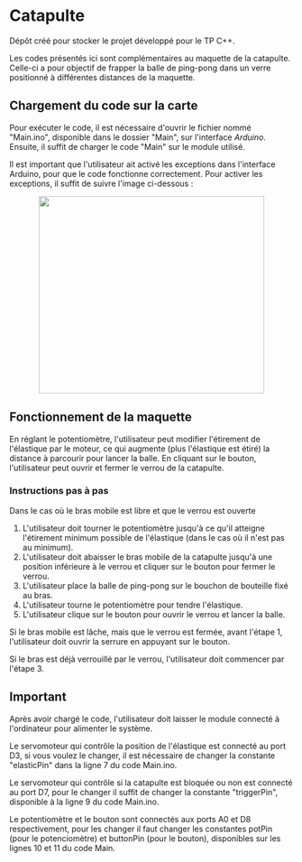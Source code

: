 # Catapulte
Dépôt créé pour stocker le projet développé pour le TP C++.

Les codes présentés ici sont complémentaires au maquette de la catapulte. Celle-ci a pour objectif de frapper la balle de ping-pong dans un verre positionné à différentes distances de la maquette.

## Chargement du code sur la carte

Pour exécuter le code, il est nécessaire d'ouvrir le fichier nommé "Main.ino", disponible dans le dossier "Main", sur l'interface *Arduino*. Ensuite, il suffit de charger le code "Main" sur le module utilisé.

Il est important que l'utilisateur ait activé les exceptions dans l'interface Arduino, pour que le code fonctionne correctement. Pour activer les exceptions, il suffit de suivre l'image ci-dessous :

<p align="center">
  <img src="https://github.com/AnaCarolinaRobl/Catapult/assets/80722112/c63c526b-5e16-467c-b386-089f97365de9" width="400" height="350" />
</p>

## Fonctionnement de la maquette

En réglant le potentiomètre, l'utilisateur peut modifier l'étirement de l'élastique par le moteur, ce qui augmente (plus l'élastique est étiré) la distance à parcourir pour lancer la balle.
En cliquant sur le bouton, l'utilisateur peut ouvrir et fermer le verrou de la catapulte.

### Instructions pas à pas

Dans le cas où le bras mobile est libre et que le verrou est ouverte

1. L'utilisateur doit tourner le potentiomètre jusqu'à ce qu'il atteigne l'étirement minimum possible de l'élastique (dans le cas où il n'est pas au minimum). 
2. L'utilisateur doit abaisser le bras mobile de la catapulte jusqu'à une position inférieure à le verrou et cliquer sur le bouton pour fermer le verrou.
3. L'utilisateur place la balle de ping-pong sur le bouchon de bouteille fixé au bras.
4. L'utilisateur tourne le potentiomètre pour tendre l'élastique.
5. L'utilisateur clique sur le bouton pour ouvrir le verrou et lancer la balle.

Si le bras mobile est lâche, mais que le verrou est fermée, avant l'étape 1, l'utilisateur doit ouvrir la serrure en appuyant sur le bouton.

Si le bras est déjà verrouillé par le verrou, l'utilisateur doit commencer par l'étape 3.

## Important

Après avoir chargé le code, l'utilisateur doit laisser le module connecté à l'ordinateur pour alimenter le système.

Le servomoteur qui contrôle la position de l'élastique est connecté au port D3, si vous voulez le changer, il est nécessaire de changer la constante "elasticPin" dans la ligne 7 du code Main.ino.

Le servomoteur qui contrôle si la catapulte est bloquée ou non est connecté au port D7, pour le changer il suffit de changer la constante "triggerPin", disponible à la ligne 9 du code Main.ino.

Le potentiomètre et le bouton sont connectés aux ports A0 et D8 respectivement, pour les changer il faut changer les constantes potPin (pour le potenciomètre) et buttonPin (pour le bouton), disponibles sur les lignes 10 et 11 du code Main.
